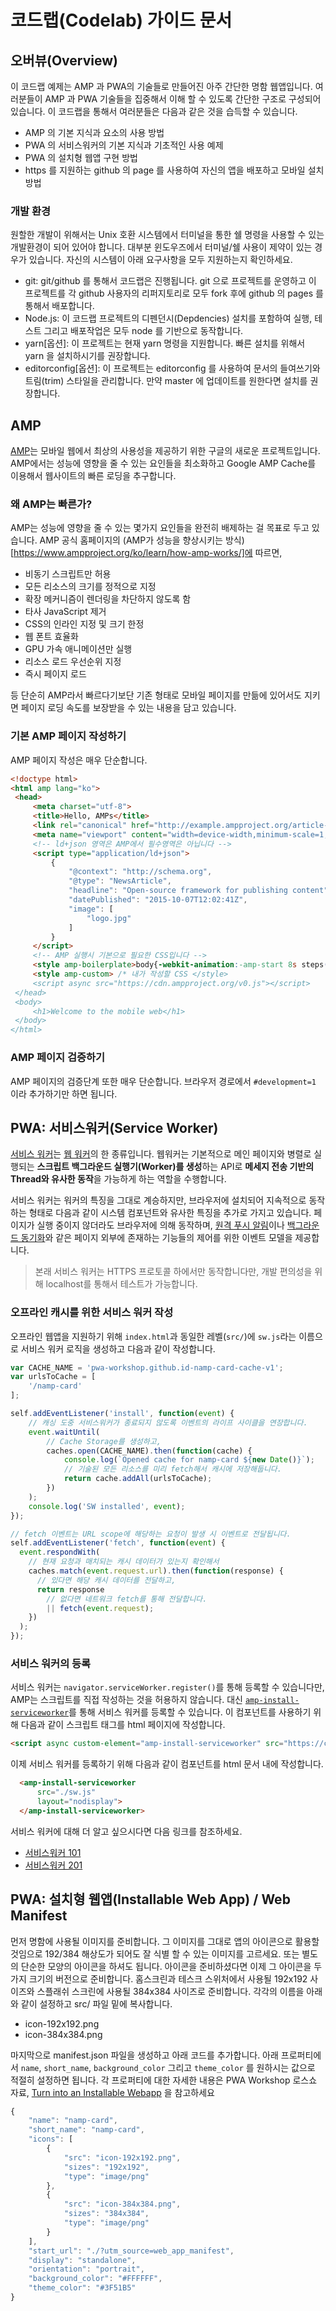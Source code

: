 # 코드랩(Codelab) 가이드 문서

## 오버뷰(Overview)

이 코드랩 예제는 AMP 과 PWA의 기술들로 만들어진 아주 간단한 명함 웹앱입니다. 여러분들이 AMP 과 PWA 기술들을 집중해서 이해 할 수 있도록 간단한 구조로 구성되어 있습니다. 이 코드랩을 통해서 여러분들은 다음과 같은 것을 습득할 수 있습니다.

- AMP 의 기본 지식과 요소의 사용 방법
- PWA 의 서비스워커의 기본 지식과 기초적인 사용 예제
- PWA 의 설치형 웹앱 구현 방법
- https 를 지원하는 github 의 page 를 사용하여 자신의 앱을 배포하고 모바일 설치 방법

### 개발 환경

원할한 개발이 위해서는 Unix 호환 시스템에서 터미널을 통한 쉘 명령을 사용할 수 있는 개발환경이 되어 있어야 합니다. 대부분 윈도우즈에서 터미널/쉘 사용이 제약이 있는 경우가 있습니다. 자신의 시스템이 아래 요구사항을 모두 지원하는지 확인하세요.

- git: git/github 를 통해서 코드랩은 진행됩니다. git 으로 프로젝트를 운영하고 이 프로젝트를 각 github 사용자의 리퍼지토리로 모두 fork 후에 github 의 pages 를 통해서 배포합니다.
- Node.js: 이 코드랩 프로젝트의 디펜던시(Depdencies) 설치를 포함하여 실행, 테스트 그리고 배포작업은 모두 node 를 기반으로 동작합니다.
- yarn[옵션]: 이 프로젝트는 현재 yarn 명령을 지원합니다. 빠른 설치를 위해서 yarn 을 설치하시기를 권장합니다.
- editorconfig[옵션]: 이 프로젝트는 editorconfig 를 사용하여 문서의 들여쓰기와 트림(trim) 스타일을 관리합니다. 만약 master 에 업데이트를 원한다면 설치를 권장합니다.


## AMP

[AMP](https://www.ampproject.org/ko/)는 모바일 웹에서 최상의 사용성을 제공하기 위한 구글의 새로운 프로젝트입니다.
AMP에서는 성능에 영향을 줄 수 있는 요인들을 최소화하고 Google AMP Cache를 이용해서 웹사이트의 빠른 로딩을 추구합니다.

### 왜 AMP는 빠른가?
AMP는 성능에 영향을 줄 수 있는 몇가지 요인들을 완전히 배제하는 걸 목표로 두고 있습니다.
AMP 공식 홈페이지의 (AMP가 성능을 향상시키는 방식)[https://www.ampproject.org/ko/learn/how-amp-works/]에 따르면,

- 비동기 스크립트만 허용
- 모든 리소스의 크기를 정적으로 지정
- 확장 메커니즘이 렌더링을 차단하지 않도록 함
- 타사 JavaScript 제거
- CSS의 인라인 지정 및 크기 한정
- 웹 폰트 효율화
- GPU 가속 애니메이션만 실행
- 리소스 로드 우선순위 지정
- 즉시 페이지 로드

등 단순히 AMP라서 빠르다기보단 기존 형태로 모바일 페이지를 만듦에 있어서도 지키면 페이지 로딩 속도를 보장받을 수 있는 내용을 담고 있습니다.

### 기본 AMP 페이지 작성하기

AMP 페이지 작성은 매우 단순합니다.

```html
<!doctype html>
<html amp lang="ko">
 <head>
	 <meta charset="utf-8">
	 <title>Hello, AMPs</title>
	 <link rel="canonical" href="http://example.ampproject.org/article-metadata.html" />
	 <meta name="viewport" content="width=device-width,minimum-scale=1,initial-scale=1">
	 <!-- ld+json 영역은 AMP에서 필수영역은 아닙니다 -->
	 <script type="application/ld+json">
		 {
			 "@context": "http://schema.org",
			 "@type": "NewsArticle",
			 "headline": "Open-source framework for publishing content",
			 "datePublished": "2015-10-07T12:02:41Z",
			 "image": [
				 "logo.jpg"
			 ]
		 }
	 </script>
	 <!-- AMP 실행시 기본으로 필요한 CSS입니다 -->
	 <style amp-boilerplate>body{-webkit-animation:-amp-start 8s steps(1,end) 0s 1 normal both;-moz-animation:-amp-start 8s steps(1,end) 0s 1 normal both;-ms-animation:-amp-start 8s steps(1,end) 0s 1 normal both;animation:-amp-start 8s steps(1,end) 0s 1 normal both}@-webkit-keyframes -amp-start{from{visibility:hidden}to{visibility:visible}}@-moz-keyframes -amp-start{from{visibility:hidden}to{visibility:visible}}@-ms-keyframes -amp-start{from{visibility:hidden}to{visibility:visible}}@-o-keyframes -amp-start{from{visibility:hidden}to{visibility:visible}}@keyframes -amp-start{from{visibility:hidden}to{visibility:visible}}</style><noscript><style amp-boilerplate>body{-webkit-animation:none;-moz-animation:none;-ms-animation:none;animation:none}</style></noscript>
	 <style amp-custom> /* 내가 작성할 CSS </style>
	 <script async src="https://cdn.ampproject.org/v0.js"></script>
 </head>
 <body>
	 <h1>Welcome to the mobile web</h1>
 </body>
</html>
```

### AMP 페이지 검증하기
AMP 페이지의 검증단계 또한 매우 단순합니다.
브라우저 경로에서 `#development=1` 이라 추가하기만 하면 됩니다.

## PWA: 서비스워커(Service Worker)

[서비스 워커](https://slightlyoff.github.io/ServiceWorker/spec/service_worker/)는 [웹 워커](https://www.w3.org/TR/workers/)의 한 종류입니다. 웹워커는 기본적으로 메인 페이지와 병렬로 실행되는 **스크립트 백그라운드 실행기(Worker)를 생성**하는 API로 **메세지 전송 기반의 Thread와 유사한 동작**을 가능하게 하는 역할을 수행합니다.

서비스 워커는 워커의 특징을 그대로 계승하지만, 브라우저에 설치되어 지속적으로 동작하는 형태로 다음과 같이 시스템 컴포넌트와 유사한 특징을 추가로 가지고 있습니다. 페이지가 실행 중이지 않더라도 브라우저에 의해 동작하며, [원격 푸시 알림](https://developers.google.com/web/fundamentals/getting-started/codelabs/push-notifications/)이나 [백그라운드 동기화](https://developers.google.com/web/updates/2015/12/background-sync)와 같은 페이지 외부에 존재하는 기능들의 제어를 위한 이벤트 모델을 제공합니다.

> 본래 서비스 워커는 HTTPS 프로토콜 하에서만 동작합니다만, 개발 편의성을 위해 localhost를 통해서 테스트가 가능합니다.

### 오프라인 캐시를 위한 서비스 워커 작성

오프라인 웹앱을 지원하기 위해 `index.html`과 동일한 레벨(`src/`)에 `sw.js`라는 이름으로 서비스 워커 로직을 생성하고 다음과 같이 작성합니다.

```javascript
var CACHE_NAME = 'pwa-workshop.github.id-namp-card-cache-v1';
var urlsToCache = [
	'/namp-card'
];

self.addEventListener('install', function(event) {
	// 캐싱 도중 서비스워커가 종료되지 않도록 이벤트의 라이프 사이클을 연장합니다.
	event.waitUntil(
		// Cache Storage를 생성하고,
		caches.open(CACHE_NAME).then(function(cache) {
			console.log(`Opened cache for namp-card ${new Date()}`);
			// 기술된 모든 리소스를 미리 fetch해서 캐시에 저장해둡니다.
			return cache.addAll(urlsToCache);
		})
	);
	console.log('SW installed', event);
});

// fetch 이벤트는 URL scope에 해당하는 요청이 발생 시 이벤트로 전달됩니다.
self.addEventListener('fetch', function(event) {
  event.respondWith(
    // 현재 요청과 매치되는 캐시 데이터가 있는지 확인해서
    caches.match(event.request.url).then(function(response) {
      // 있다면 해당 캐시 데이터를 전달하고,
      return response
        // 없다면 네트워크 fetch를 통해 전달합니다.
        || fetch(event.request);
    })
  );
});
```

### 서비스 워커의 등록

서비스 워커는 `navigator.serviceWorker.register()`를 통해 등록할 수 있습니다만, AMP는 스크립트를 직접 작성하는 것을 허용하지 않습니다. 대신 [`amp-install-serviceworker`](https://www.ampproject.org/docs/reference/components/amp-install-serviceworker)를 통해 서비스 워커를 등록할 수 있습니다. 이 컴포넌트를 사용하기 위해 다음과 같이 스크립트 태그를 html 페이지에 작성합니다.

```html
<script async custom-element="amp-install-serviceworker" src="https://cdn.ampproject.org/v0/amp-install-serviceworker-0.1.js"></script>
```

이제 서비스 워커를 등록하기 위해 다음과 같이 컴포넌트를 html 문서 내에 작성합니다.

```html
  <amp-install-serviceworker
      src="./sw.js"
      layout="nodisplay">
  </amp-install-serviceworker>
```

서비스 워커에 대해 더 알고 싶으시다면 다음 링크를 참조하세요.

* [서비스워커 101](http://www.slideshare.net/cwdoh/service-worker-101)
* [서비스워커 201](http://www.slideshare.net/cwdoh/service-worker-201)

## PWA: 설치형 웹앱(Installable Web App) / Web Manifest

먼저 명함에 사용될 이미지를 준비합니다. 그 이미지를 그대로 앱의 아이콘으로 활용할 것임으로 192/384 해상도가 되어도 잘 식별 할 수 있는 이미지를 고르세요. 또는 별도의 단순한 모양의 아이콘을 하셔도 됩니다. 아이콘을 준비하셨다면 이제 그 아이콘을 두가지 크기의 버전으로 준비합니다. 홈스크린과 테스크 스위처에서 사용될 192x192 사이즈와 스플래쉬 스크린에 사용될 384x384 사이즈로 준비합니다. 각각의 이름을 아래와 같이 설정하고 src/ 파일 밑에 복사합니다.

- icon-192x192.png
- icon-384x384.png

마지막으로 manifest.json 파일을 생성하고 아래 코드를 추가합니다. 아래 프로퍼티에서 `name`, `short_name`, `background_color` 그리고 `theme_color` 를 원하시는 값으로 적절히 설정하면 됩니다. 각 프로퍼티에 대한 자세한 내용은 PWA Workshop 로스쇼 자료, [Turn into an Installable Webapp](https://goo.gl/owjJ7R) 을 참고하세요 

```js
{
	"name": "namp-card",
	"short_name": "namp-card",
	"icons": [
		{
			"src": "icon-192x192.png",
			"sizes": "192x192",
			"type": "image/png"
		},
		{
			"src": "icon-384x384.png",
			"sizes": "384x384",
			"type": "image/png"
		}
	],
	"start_url": "./?utm_source=web_app_manifest",
	"display": "standalone",
	"orientation": "portrait",
	"background_color": "#FFFFFF",
	"theme_color": "#3F51B5"
}
```
